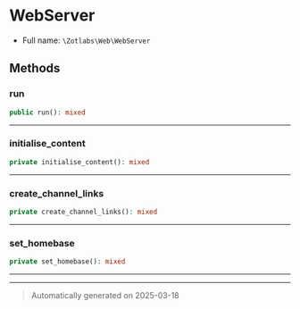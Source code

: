 
# WebServer





* Full name: `\Zotlabs\Web\WebServer`




## Methods


### run



```php
public run(): mixed
```












***

### initialise_content



```php
private initialise_content(): mixed
```












***

### create_channel_links



```php
private create_channel_links(): mixed
```












***

### set_homebase



```php
private set_homebase(): mixed
```












***


***
> Automatically generated on 2025-03-18
